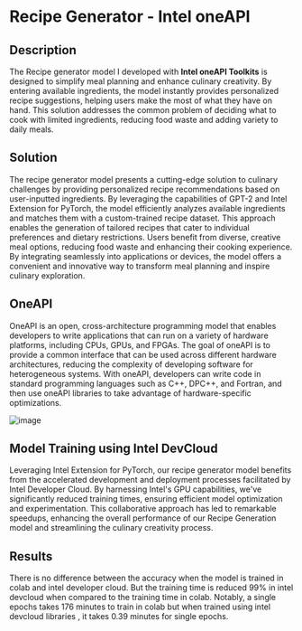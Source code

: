 # Recipe Generator - Intel oneAPI
## Description
   The Recipe generator model I developed with **Intel oneAPI Toolkits** is designed to simplify meal planning and enhance culinary creativity. By entering available ingredients, the model instantly provides personalized recipe suggestions, helping users make the most of what they have on hand. This solution addresses the common problem of deciding what to cook with limited ingredients, reducing food waste and adding variety to daily meals. 

## Solution
The recipe generator model presents a cutting-edge solution to culinary challenges by providing personalized recipe recommendations based on user-inputted ingredients. By leveraging the capabilities of GPT-2 and Intel Extension for PyTorch, the model efficiently analyzes available ingredients and matches them with a custom-trained recipe dataset. This approach enables the generation of tailored recipes that cater to individual preferences and dietary restrictions. Users benefit from diverse, creative meal options, reducing food waste and enhancing their cooking experience. By integrating seamlessly into applications or devices, the model offers a convenient and innovative way to transform meal planning and inspire culinary exploration.
## OneAPI
OneAPI is an open, cross-architecture programming model that enables developers to write applications that can run on a variety of hardware platforms, including CPUs, GPUs, and FPGAs. The goal of oneAPI is to provide a common interface that can be used across different hardware architectures, reducing the complexity of developing software for heterogeneous systems. With oneAPI, developers can write code in standard programming languages such as C++, DPC++, and Fortran, and then use oneAPI libraries to take advantage of hardware-specific optimizations.

  ![image](https://github.com/noornish/Recipe_generator/assets/100520538/9c6b2d88-36b0-4dba-a340-257cc9ee4507)


## Model Training using  Intel DevCloud 
Leveraging Intel Extension for PyTorch, our recipe generator model benefits from the accelerated development and deployment processes facilitated by Intel Developer Cloud. By harnessing Intel's GPU capabilities, we've significantly reduced training times, ensuring efficient model optimization and experimentation. This collaborative approach has led to remarkable speedups, enhancing the overall performance of our Recipe Generation model and streamlining the culinary creativity process.

## Results

There is no difference between the accuracy when the model is trained in colab and intel developer cloud. But the training time is reduced 99% in intel devcloud when compared to the training time in colab. Notably, a single epochs takes 176 minutes to train in colab but when trained using intel devcloud libraries , it takes 0.39 minutes for single epochs.
